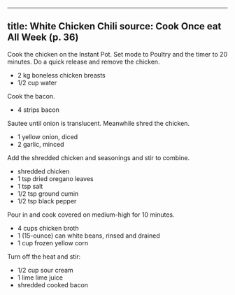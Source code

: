 
---
title: White Chicken Chili
source: Cook Once eat All Week (p. 36)
---

Cook the chicken on the Instant Pot. Set mode to Poultry and the timer to 20 minutes. Do a quick release and remove the chicken.

* 2 kg boneless chicken breasts
* 1/2 cup water

Cook the bacon.

* 4 strips bacon

Sautee until onion is translucent. Meanwhile shred the chicken.

* 1 yellow onion, diced
* 2 garlic, minced

Add the shredded chicken and seasonings and stir to combine.

* shredded chicken
* 1 tsp dried oregano leaves
* 1 tsp salt
* 1/2 tsp ground cumin
* 1/2 tsp black pepper

Pour in and cook covered on medium-high for 10 minutes.

* 4 cups chicken broth
* 1 (15-ounce) can white beans, rinsed and drained
* 1 cup frozen yellow corn

Turn off the heat and stir:

* 1/2 cup sour cream
* 1 lime lime juice
* shredded cooked bacon


